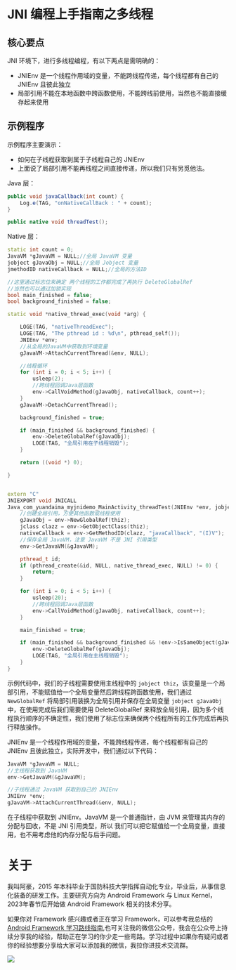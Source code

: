 # JNI 编程上手指南之多线程

## 核心要点

JNI 环境下，进行多线程编程，有以下两点是需明确的：

* JNIEnv 是一个线程作用域的变量，不能跨线程传递，每个线程都有自己的 JNIEnv 且彼此独立
* 局部引用不能在本地函数中跨函数使用，不能跨线前使用，当然也不能直接缓存起来使用

## 示例程序

示例程序主要演示：

* 如何在子线程获取到属于子线程自己的 JNIEnv
* 上面说了局部引用不能再线程之间直接传递，所以我们只有另觅他法。

Java 层：

```java
public void javaCallback(int count) {
    Log.e(TAG, "onNativeCallBack : " + count);
}

public native void threadTest();
```

Native 层：

```c++
static int count = 0;
JavaVM *gJavaVM = NULL;//全局 JavaVM 变量
jobject gJavaObj = NULL;//全局 Jobject 变量
jmethodID nativeCallback = NULL;//全局的方法ID

//这里通过标志位来确定 两个线程的工作都完成了再执行 DeleteGlobalRef
//当然也可以通过加锁实现
bool main_finished = false;
bool background_finished = false;

static void *native_thread_exec(void *arg) {

    LOGE(TAG, "nativeThreadExec");
    LOGE(TAG, "The pthread id : %d\n", pthread_self());
    JNIEnv *env;
    //从全局的JavaVM中获取到环境变量
    gJavaVM->AttachCurrentThread(&env, NULL);

    //线程循环
    for (int i = 0; i < 5; i++) {
        usleep(2);
        //跨线程回调Java层函数
        env->CallVoidMethod(gJavaObj, nativeCallback, count++);
    }
    gJavaVM->DetachCurrentThread();

    background_finished = true;

    if (main_finished && background_finished) {
        env->DeleteGlobalRef(gJavaObj);
        LOGE(TAG, "全局引用在子线程销毁");
    }

    return ((void *) 0);

}


extern "C"
JNIEXPORT void JNICALL
Java_com_yuandaima_myjnidemo_MainActivity_threadTest(JNIEnv *env, jobject thiz) {
    //创建全局引用，方便其他函数或线程使用
    gJavaObj = env->NewGlobalRef(thiz);
    jclass clazz = env->GetObjectClass(thiz);
    nativeCallback = env->GetMethodID(clazz, "javaCallback", "(I)V");
    //保存全局 JavaVM，注意 JavaVM 不是 JNI 引用类型
    env->GetJavaVM(&gJavaVM);

    pthread_t id;
    if (pthread_create(&id, NULL, native_thread_exec, NULL) != 0) {
        return;
    }

    for (int i = 0; i < 5; i++) {
        usleep(20);
        //跨线程回调Java层函数
        env->CallVoidMethod(gJavaObj, nativeCallback, count++);
    }

    main_finished = true;

    if (main_finished && background_finished && !env->IsSameObject(gJavaObj, NULL)) {
        env->DeleteGlobalRef(gJavaObj);
        LOGE(TAG, "全局引用在主线程销毁");
    }
}
```

示例代码中，我们的子线程需要使用主线程中的 `jobject thiz`，该变量是一个局部引用，不能赋值给一个全局变量然后跨线程跨函数使用，我们通过 `NewGlobalRef` 将局部引用装换为全局引用并保存在全局变量 `jobject gJavaObj` 中，在使用完成后我们需要使用 DeleteGlobalRef 来释放全局引用，因为多个线程执行顺序的不确定性，我们使用了标志位来确保两个线程所有的工作完成后再执行释放操作。

JNIEnv 是一个线程作用域的变量，不能跨线程传递，每个线程都有自己的 JNIEnv 且彼此独立，实际开发中，我们通过以下代码：

```c++
JavaVM *gJavaVM = NULL;
//主线程获取到 JavaVM
env->GetJavaVM(&gJavaVM);

//子线程通过 JavaVM 获取到自己的 JNIEnv
JNIEnv *env;
gJavaVM->AttachCurrentThread(&env, NULL);
```

在子线程中获取到 JNIEnv。JavaVM 是一个普通指针，由 JVM 来管理其内存的分配与回收，不是 JNI 引用类型，所以
我们可以把它赋值给一个全局变量，直接用，也不用考虑他的内存分配与后手问题。

# 关于

我叫阿豪，2015 年本科毕业于国防科技大学指挥自动化专业，毕业后，从事信息化装备的研发工作。主要研究方向为 Android Framework 与 Linux Kernel，2023年春节后开始做 Android Framework 相关的技术分享。

如果你对 Framework 感兴趣或者正在学习 Framework，可以参考我总结的[Android Framework 学习路线指南](https://github.com/yuandaimaahao/AndroidFrameworkTutorial),也可关注我的微信公众号，我会在公众号上持续分享我的经验，帮助正在学习的你少走一些弯路。学习过程中如果你有疑问或者你的经验想要分享给大家可以添加我的微信，我拉你进技术交流群。

![](https://gitee.com/stingerzou/pic-bed/raw/master/img/4e7348e352774883ecb19ab021d6cee.jpg)






